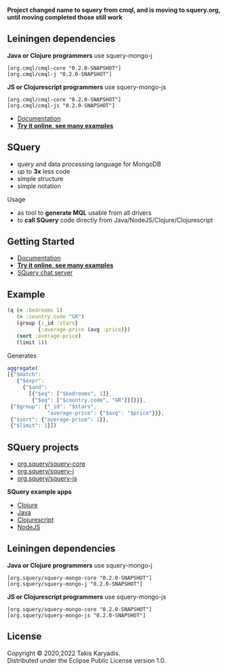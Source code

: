 **Project changed name to squery from cmql, and is moving to squery.org,
until moving completed those still work**

## Leiningen dependencies

**Java or Clojure programmers** use squery-mongo-j

```
[org.cmql/cmql-core "0.2.0-SNAPSHOT"]
[org.cmql/cmql-j "0.2.0-SNAPSHOT"]
```

**JS or Clojurescript programmers** use squery-mongo-js

```
[org.cmql/cmql-core "0.2.0-SNAPSHOT"]
[org.cmql/cmql-js "0.2.0-SNAPSHOT"]
```

- [Documentation](https://cmql.org/)
- [**Try it online, see many examples**](https://cmql.org/playmongo)

## SQuery

- query and data processing language for MongoDB
- up to **3x** less code
- simple structure
- simple notation

Usage

- as tool to **generate MQL** usable from all drivers
- to **call SQuery** code directly from Java/NodeJS/Clojure/Clojurescript

## Getting Started

- [Documentation](https://squery.org/)
- [**Try it online, see many examples**](https://squery.org/playmongo)
- [SQuery chat server](https://discord.gg/zWDzp4B7Bf)

## Example

```clojure
(q (= :bedrooms 1)
   (= :country.code "GR")
   (group {:_id :stars}
          {:average-price (avg :price)})
   (sort :average-price)
   (limit 1))
```

Generates

```js
aggregate(
[{"$match":
   {"$expr":
     {"$and":
       [{"$eq": ["$bedrooms", 1]},
        {"$eq": ["$country.code", "GR"]}]}}},
 {"$group": {"_id": "$stars",
             "average-price": {"$avg": "$price"}}},
 {"$sort": {"average-price": 1}},
 {"$limit": 1}])
```

## SQuery projects

- [org.squery/squery-core](https://github.com/tkaryadis/squery-mongo-core)
- [org.squery/squery-j](https://github.com/tkaryadis/squery-mongo-j)
- [org.squery/squery-js](https://github.com/tkaryadis/squery-mongo-js)

**SQuery example apps**

- [Clojure](https://github.com/tkaryadis/squery-mongo-app-clj)
- [Java](https://github.com/tkaryadis/squery-mongo-app-j)
- [Clojurescript](https://github.com/tkaryadis/squery-mongo-app-cljs)
- [NodeJS](https://github.com/tkaryadis/squery-mongo-app-js)

## Leiningen dependencies

**Java or Clojure programmers** use squery-mongo-j

```
[org.squery/squery-mongo-core "0.2.0-SNAPSHOT"]
[org.squery/squery-mongo-j "0.2.0-SNAPSHOT"]
```

**JS or Clojurescript programmers** use squery-mongo-js

```
[org.squery/squery-mongo-core "0.2.0-SNAPSHOT"]
[org.squery/squery-mongo-js "0.2.0-SNAPSHOT"]
```

## License

Copyright © 2020,2022 Takis Karyadis.  
Distributed under the Eclipse Public License version 1.0.
